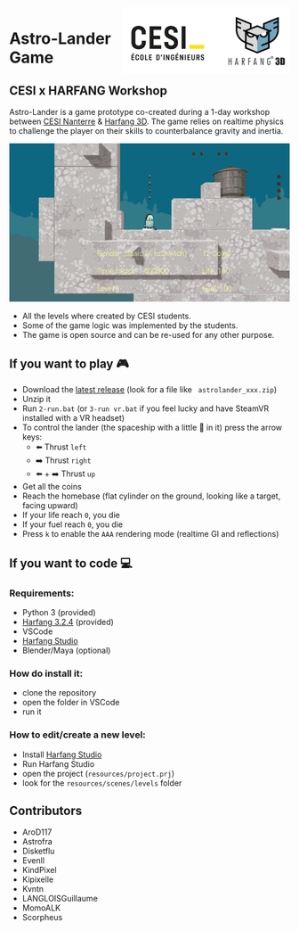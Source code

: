 <img src="img/logo_cesi_harfang.png" align="right" width="300"/>

# Astro-Lander Game

## CESI x HARFANG Workshop

Astro-Lander is a game prototype co-created during a 1-day workshop between [CESI Nanterre](https://paris.cesi.fr/) & [Harfang 3D](https://www.harfang3d.com). The game relies on realtime physics to challenge the player on their skills to counterbalance gravity and inertia.

![gameplay](img/gameplay_000_web.gif)

* All the levels where created by CESI students.
* Some of the game logic was implemented by the students.
* The game is open source and can be re-used for any other purpose.

## If you want to play :video_game:
 - Download the [latest release](https://github.com/harfang3d/game-astro-lander/releases) (look for a file like ` astrolander_xxx.zip`)
 - Unzip it
 - Run `2-run.bat` (or `3-run vr.bat` if you feel lucky and have SteamVR installed with a VR headset)
 - To control the lander (the spaceship with a little :brain: in it) press the arrow keys:
   - :arrow_left: Thrust `left`
   - :arrow_right: Thrust `right`
   - :arrow_left: + :arrow_right: Thrust `up`
 - Get all the coins
 - Reach the homebase (flat cylinder on the ground, looking like a target, facing upward)
 - If your life reach `0`, you die
 - If your fuel reach `0`, you die
 - Press `k` to enable the `AAA` rendering mode (realtime GI and reflections)

## If you want to code :computer:

### Requirements:
 - Python 3 (provided)
 - [Harfang 3.2.4](https://pypi.org/project/harfang/) (provided)
 - VSCode
 - [Harfang Studio](https://www.harfang3d.com/en_US/studio)
 - Blender/Maya (optional)
 
 ### How do install it:
 - clone the repository
 - open the folder in VSCode
 - run it
 
 ### How to edit/create a new level:
 - Install [Harfang Studio](https://www.harfang3d.com/en_US/studio)
 - Run Harfang Studio
 - open the project (`resources/project.prj`)
 - look for the `resources/scenes/levels` folder
 
## Contributors
- AroD117
- Astrofra
- Disketflu
- Evenll
- KindPixel
- Kipixelle
- Kvntn
- LANGLOISGuillaume
- MomoALK
- Scorpheus
